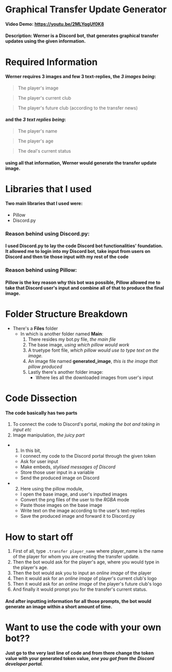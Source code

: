 # Graphical Transfer Update Generator
#### Video Demo:  <https://youtu.be/2MLYqgUf0K8>
#### Description: Werner is a Discord bot, that generates graphical transfer updates using the given information.

# Required Information
#### Werner requires 3 images and few 3 text-replies, the ***3 images being***: 
> The player's image

> The player's current club

> The player's future club (according to the transfer news)
#### and the ***3 text replies being***:
> The player's name

> The player's age

> The deal's current status
#### using all that information, Werner would generate the transfer update image.

# Libraries that I used
#### Two main libraries that I used were:
- Pillow
- Discord.py 

### Reason behind using __Discord.py__:
#### I used Discord.py to lay the code Discord bot functionalities' foundation. It allowed me to login into my Discord bot, take input from users on Discord and then tie those input with my rest of the code

### Reason behind using __Pillow__:
#### Pillow is the key reason why this bot was possible, Pillow allowed me to take that Discord user's input and combine all of that to produce the final image.

# Folder Structure Breakdown
- There's a __Files__ folder
    - In which is another folder named __Main__:
        1. There resides my bot.py file, *the main file*
        2. The base image, *using which pillow would work*
        3. A truetype font file, *which pillow would use to type text on the image.*
        4. An image file named __generated_image__, *this is the image that pillow produced*
        5. Lastly there's another folder image:
            - Where lies all the downloaded images from user's input

# Code Dissection
#### The code basically has two parts
1. To connect the code to Discord's portal, *making the bot and taking in input etc*
2. Image manipulation, *the juicy part*

- 1) In this bit,
    - I connect my code to the Discord portal through the given token
    - Ask for user input
    - Make embeds, *stylised messages of Discord*
    - Store those user input in a variable
    - Send the produced image on Discord

- 2) Here using the pillow module,
    - I open the base image, and user's inputted images
    - Convert the png files of the user to the *RGBA* mode
    - Paste those images on the base image
    - Write text on the image according to the user's text-replies
    - Save the produced image and forward it to Discord.py

# How to start off
1. First of all, type `.transfer player_name` where player_name is the name of the player for whom you are creating the transfer update.
2. Then the bot would ask for the player's age, where you would type in the player's age.
3. Then the bot would ask you to input an *online image* of the player
4. Then it would ask for an *online image* of player's current club's logo
5. Then it would ask for an *online image* of the player's future club's logo
6. And finally it would prompt you for the transfer's current status.

#### And after inputting information for all those prompts, the bot would generate an image within a short amount of time.

# Want to use the code with your own bot??
#### Just go to the very last line of code and from there change the token value with your generated token value, *one you got from the Discord developer portal.*


